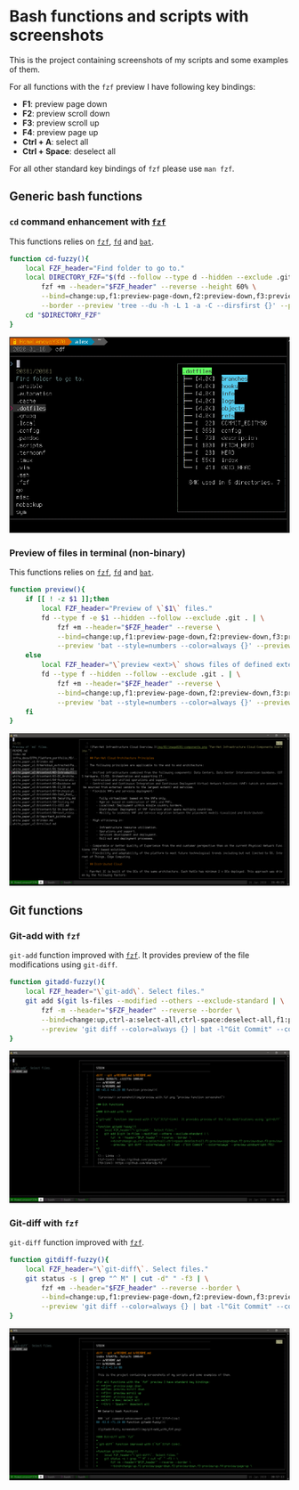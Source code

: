 # Bash functions and scripts with screenshots

This is the project containing screenshots of my scripts and some examples of them.

For all functions with the `fzf` preview I have following key bindings:
- **F1**: preview page down
- **F2**: preview scroll down
- **F3**: preview scroll up
- **F4**: preview page up
- **Ctrl + A**: select all
- **Ctrl + Space**: deselect all

For all other standard key bindings of `fzf` please use `man fzf`.

## Generic bash functions

### `cd` command enhancement with [`fzf`][fzf-link]

This functions relies on [`fzf`][fzf-link], [`fd`][fd-link] and [`bat`][bat-link].

```sh
function cd-fuzzy(){
    local FZF_header="Find folder to go to."
    local DIRECTORY_FZF="$(fd --follow --type d --hidden --exclude .git . | \
        fzf +m --header="$FZF_header" --reverse --height 60% \
        --bind=change:up,f1:preview-page-down,f2:preview-down,f3:preview-up,f4:preview-page-up \
        --border --preview 'tree --du -h -L 1 -a -C --dirsfirst {}' --preview-window=right:40%)"
    cd "$DIRECTORY_FZF"
}
```

![cd-fuzzy() preview](img/cdf_with_fzf.png)

### Preview of files in terminal (non-binary)

This functions relies on [`fzf`][fzf-link], [`fd`][fd-link] and [`bat`][bat-link].

```sh
function preview(){
    if [[ ! -z $1 ]];then
        local FZF_header="Preview of \`$1\` files."
        fd --type f -e $1 --hidden --follow --exclude .git . | \
            fzf +m --header="$FZF_header" --reverse \
            --bind=change:up,f1:preview-page-down,f2:preview-down,f3:preview-up,f4:preview-page-up \
            --preview 'bat --style=numbers --color=always {}' --preview-window=right:75%:wrap
    else
        local FZF_header="\`preview <ext>\` shows files of defined extension."
        fd --type f --hidden --follow --exclude .git . | \
            fzf +m --header="$FZF_header" --reverse \
            --bind=change:up,f1:preview-page-down,f2:preview-down,f3:preview-up,f4:preview-page-up \
            --preview 'bat --style=numbers --color=always {}' --preview-window=right:75%:wrap
    fi
}
```

![preview() screenshot](img/preview_with_fzf.png "preview function screenshot")

## Git functions

### Git-add with `fzf`

`git-add` function improved with [`fzf`][fzf-link]. It provides preview of the file modifications using `git-diff`.

```sh
function gitadd-fuzzy(){
    local FZF_header="\`git-add\`. Select files."
    git add $(git ls-files --modified --others --exclude-standard | \
        fzf -m --header="$FZF_header" --reverse --border \
        --bind=change:up,ctrl-a:select-all,ctrl-space:deselect-all,f1:preview-page-down,f2:preview-down,f3:preview-up,f4:preview-page-up \
        --preview 'git diff --color=always {} | bat -l"Git Commit" --color=always' --preview-window=right:75%)
}
```

![gitadd-fuzzy screenshot](img/git-add_with_fzf.png)

### Git-diff with `fzf`

`git-diff` function improved with [`fzf`][fzf-link].

```sh
function gitdiff-fuzzy(){
    local FZF_header="\`git-diff\`. Select files."
    git status -s | grep "^ M" | cut -d" " -f3 | \
        fzf +m --header="$FZF_header" --reverse --border \
        --bind=change:up,f1:preview-page-down,f2:preview-down,f3:preview-up,f4:preview-page-up \
        --preview 'git diff --color=always {} | bat -l"Git Commit" --color=always' --preview-window=right:75%:wrap
}
```

![gitdiff-fuzzy screenshot](./img/git-diff_with_fzf.png)

<!-- Links -->
[fzf-link]: https://github.com/junegunn/fzf
[fd-link]: https://github.com/sharkdp/fd 
[bat-link]: https://github.com/sharkdp/bat
